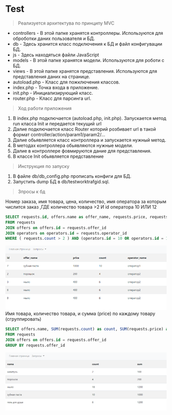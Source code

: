 # Test
>Реализуется архитектува по принципу MVC
- controllers - В этой папке хранятся контроллеры. Используются для оброботки даних пользователя и БД.
- db - Здесь хранится класс подключения к БД и файл конфигувации БД. 
- js - Здесь находяться файли JavaScript
- models - В этой папке хранятся модели. Используются для роботи с БД. 
- views - В этой папке хранятся представления. Используются для представления даних на странице.
- autoload.php - Класс для пожключения классов.
- index.php - Точка входа в приложение.
- init.php - Инициализирующий класс.
- router.php - Класс для парсинга url.
>Ход работи приложения
1. В index.php подключается (autoload.php, init.php). Запускается метод run класса Init и передается текущий url
2. Далие подключается класс Router которий розбивает url в такой формат controller/action/param1/param2/...
3. Далие обьявляется класс контроллера и запускается нужный метод.
4. В методах контроллера обьявляются нужные модели.
5. Далие в контроллере фовмируются дание для представления.
6. В классе Init обьявляется представление  
>Инструкция по запуску
1. В файле db/db_config.php прописать конфиги для БД.
2. Запустить dump БД в db/testworktrafgid.sql.
>Зпросы к бд 

Номер заказа, имя товара, цена, количество, имя оператора за которым числится заказ ,ГДЕ количество товара >2 И id оператора 10 ИЛИ 12
``` SQL 
SELECT requests.id, offers.name as offer_name, requests.price, requests.count, operators.name as operator_name 
FROM requests
JOIN offers on offers.id = requests.offer_id
JOIN operators on operators.id = requests.operator_id
WHERE ( requests.count > 2 ) AND (operators.id = 10 OR operators.id = 12)
```
![alt text](views/img/query1.PNG)
Имя товара, количество товара, и сумма (price) по каждому товару (сгруппировать)
``` SQL
SELECT offers.name, SUM(requests.count) as count, SUM(requests.price) as sum 
FROM requests
JOIN offers on offers.id = requests.offer_id
GROUP BY requests.offer_id   
```
![alt text](views/img/query2.PNG)
